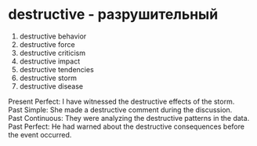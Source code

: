 # destructive - разрушительный

1. destructive behavior
2. destructive force
3. destructive criticism
4. destructive impact
5. destructive tendencies
6. destructive storm
7. destructive disease

Present Perfect: I have witnessed the destructive effects of the storm.  
Past Simple: She made a destructive comment during the discussion.  
Past Continuous: They were analyzing the destructive patterns in the data.  
Past Perfect: He had warned about the destructive consequences before the event occurred.
